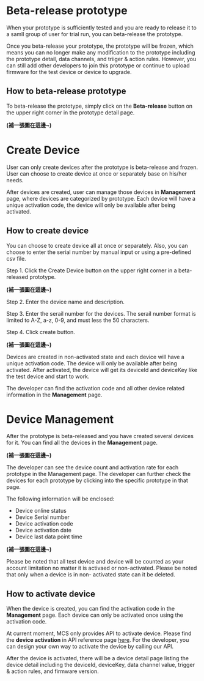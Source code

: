 # Beta-release prototype

When your prototype is sufficiently tested and you are ready to release it to a samll group of user for trial run, you can beta-release the prototype.

Once you beta-release your prototype, the prototype will be frozen, which means you can no longer make any modification to the prototype including the prototype detail, data channels, and triiger & action rules. However, you can still add other developers to join this prototype or continue to upload firmware for the test device or device to upgrade.

## How to beta-release prototype

To beta-release the prototype, simply click on the **Beta-release** button on the upper right corner in the prototype detail page.

**(補一張圖在這邊~)**

# Create Device

User can only create devices after the prototype is beta-release and frozen. User can choose to create device at once or separately base on his/her needs.

After devices are created, user can manage those devices in **Management** page, where devices are categorized by prototype. Each device will have a unique activation code, the device will only be available after being activated.


## How to create device

You can choose to create device all at once or separately. Also, you can choose to enter the serial number by manual input or using a pre-defined csv file.

Step 1. Click the Create Device button on the upper right corner in a beta-released prototype.

**(補一張圖在這邊~)**

Step 2. Enter the device name and description.

Step 3. Enter the serail number for the devices. The serail number format is limited to A-Z, a-z, 0-9, and must less the 50 characters.

Step 4. Click create button.

**(補一張圖在這邊~)**

Devices are created in non-activated state and each device will have a unique activation code. The device will only be available after being activated. After activated, the device will get its deviceId and deviceKey like the test device and start to work.

The developer can find the activation code and all other device related information in the **Management** page.

# Device Management

After the prototype is beta-released and you have created several devices for it. You can find all the devices in the **Management** page.

**(補一張圖在這邊~)**

The developer can see the device count and activation rate for each prototype in the Management page. The developer can further check the devices for each prototype by clicking into the specific prototype in that page.

The following information will be enclosed:
* Device online status
* Device Serial number
* Device activation code
* Device activation date
* Device last data point time

**(補一張圖在這邊~)**

Please be noted that all test device and device will be counted as your account limitation no matter it is activaed or non-activated. Please be noted that only when a device is in non- activated state can it be deleted.

## How to activate device

When the device is created, you can find the activation code in the **Management** page. Each device can only be activated once using the activation code.

At current moment, MCS only provides API to activate device. Please find the **device activation** in API reference page [here](../api_references/). For the developer, you can design your own way to activate the device by calling our API.


After the device is activated, there will be a device detail page listing the device detail including the deviceId, deviceKey, data channel value, trigger & action rules, and firmware version.
